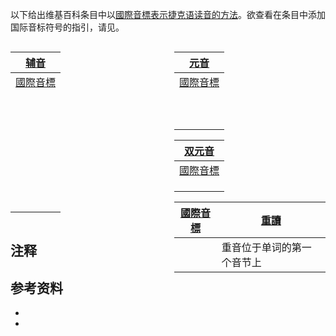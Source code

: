 以下给出维基百科条目中以[國際音標表示](https://zh.wikipedia.org/wiki/國際音標 "wikilink")[捷克语读音的方法](../Page/捷克语.md "wikilink")。欲查看在条目中添加国际音标符号的指引，请见。

<div style="width: 48%; display: inline-block; margin-right: auto;">

| [辅音](../Page/辅音.md "wikilink")                             |
| ---------------------------------------------------------- |
| [國際音標](https://zh.wikipedia.org/wiki/Help:國際音標 "wikilink") |
| <big></big>                                                |
| <big></big>                                                |
| <big></big>                                                |
| <big></big>                                                |
| <big></big>                                                |
| <big></big>                                                |
| <big></big>                                                |
| <big></big>                                                |
| <big></big>                                                |
| <big></big>                                                |
| <big></big>                                                |
| <big></big>                                                |
| <big></big>                                                |
| <big></big>                                                |
| <big></big>                                                |
| <big></big>                                                |
| <big></big>                                                |
| <big></big>                                                |
| <big></big>                                                |
| <big></big>                                                |
| <big></big>                                                |
| <big></big>                                                |
| <big></big>                                                |
| <big></big>                                                |
| <big></big>                                                |
| <big></big>                                                |
| <big></big>                                                |
| <big></big>                                                |
| <big></big>                                                |
| <big></big>                                                |
| <big></big>                                                |
| <big></big>                                                |

</div>

<div style="float: right; width: 48%;">

| [元音](../Page/元音.md "wikilink")                             |
| ---------------------------------------------------------- |
| [國際音標](https://zh.wikipedia.org/wiki/Help:國際音標 "wikilink") |
| <big></big>                                                |
| <big></big>                                                |
| <big></big>                                                |
| <big></big>                                                |
| <big></big>                                                |
| <big></big>                                                |
| <big></big>                                                |
| <big></big>                                                |
| <big></big>                                                |
| <big></big>                                                |

| [双元音](../Page/双元音.md "wikilink")                           |
| ---------------------------------------------------------- |
| [國際音標](https://zh.wikipedia.org/wiki/Help:國際音標 "wikilink") |
| <big></big>                                                |
| <big></big>                                                |
| <big></big>                                                |

| [國際音標](https://zh.wikipedia.org/wiki/Help:國際音標 "wikilink") | [重讀](../Page/輕重讀.md "wikilink") |
| ---------------------------------------------------------- | ------------------------------- |
| <big></big>                                                | 重音位于单词的第一个音节上                   |

</div>

## 注释

<references group="注" />

## 参考资料

  -
  -